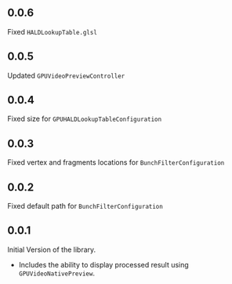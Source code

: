 ## 0.0.6

Fixed `HALDLookupTable.glsl`

## 0.0.5

Updated `GPUVideoPreviewController`

## 0.0.4

Fixed size for `GPUHALDLookupTableConfiguration`

## 0.0.3

Fixed vertex and fragments locations for `BunchFilterConfiguration`

## 0.0.2

Fixed default path for `BunchFilterConfiguration`

## 0.0.1

Initial Version of the library.

- Includes the ability to display processed result using `GPUVideoNativePreview`.
